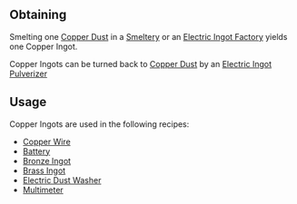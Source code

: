 
## Obtaining
Smelting one [Copper Dust](https://github.com/Slimefun/Slimefun4/wiki/Copper-Dust) in a [Smeltery](https://github.com/Slimefun/Slimefun4/wiki/Smeltery) or an [Electric Ingot Factory](https://github.com/Slimefun/Slimefun4/wiki/Electric-Ingot-Factory) yields one Copper Ingot.<br>

Copper Ingots can be turned back to [Copper Dust](https://github.com/Slimefun/Slimefun4/wiki/Copper-Dust) by an [Electric Ingot Pulverizer](https://github.com/Slimefun/Slimefun4/wiki/Electric-Ingot-Pulverizer)

## Usage
Copper Ingots are used in the following recipes:
* [Copper Wire](https://github.com/Slimefun/Slimefun4/wiki/Copper-Wire)
* [Battery](https://github.com/Slimefun/Slimefun4/wiki/Battery)
* [Bronze Ingot](https://github.com/Slimefun/Slimefun4/wiki/Bronze-Ingot)
* [Brass Ingot](https://github.com/Slimefun/Slimefun4/wiki/Brass-Ingot)
* [Electric Dust Washer](https://github.com/Slimefun/Slimefun4/wiki/Electric-Dust-Washer)
* [Multimeter](https://github.com/Slimefun/Slimefun4/wiki/Multimeter)
